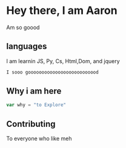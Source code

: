 # Hey there, I am Aaron

Am so goood

## languages

I am learnin JS, Py, Cs, Html,Dom, and jquery

```bash
I sooo goooooooooooooooooooooooood
```

## Why i am here

```javascript
var why = "to Explore"
```

## Contributing
To everyone who like meh

